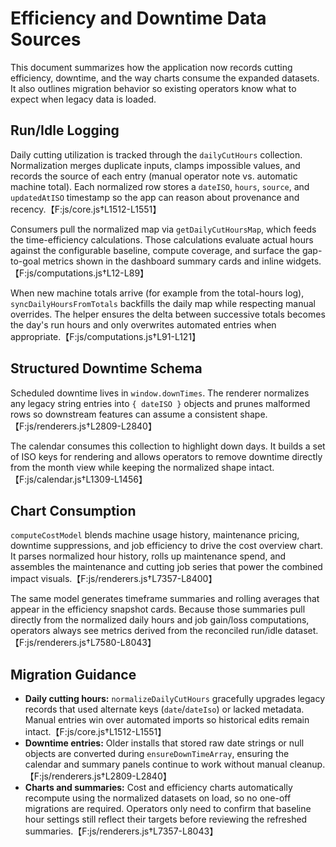 # Efficiency and Downtime Data Sources

This document summarizes how the application now records cutting efficiency, downtime, and the way charts consume the expanded datasets. It also outlines migration behavior so existing operators know what to expect when legacy data is loaded.

## Run/Idle Logging

Daily cutting utilization is tracked through the `dailyCutHours` collection. Normalization merges duplicate inputs, clamps impossible values, and records the source of each entry (manual operator note vs. automatic machine total). Each normalized row stores a `dateISO`, `hours`, `source`, and `updatedAtISO` timestamp so the app can reason about provenance and recency.【F:js/core.js†L1512-L1551】

Consumers pull the normalized map via `getDailyCutHoursMap`, which feeds the time-efficiency calculations. Those calculations evaluate actual hours against the configurable baseline, compute coverage, and surface the gap-to-goal metrics shown in the dashboard summary cards and inline widgets.【F:js/computations.js†L12-L89】

When new machine totals arrive (for example from the total-hours log), `syncDailyHoursFromTotals` backfills the daily map while respecting manual overrides. The helper ensures the delta between successive totals becomes the day's run hours and only overwrites automated entries when appropriate.【F:js/computations.js†L91-L121】

## Structured Downtime Schema

Scheduled downtime lives in `window.downTimes`. The renderer normalizes any legacy string entries into `{ dateISO }` objects and prunes malformed rows so downstream features can assume a consistent shape.【F:js/renderers.js†L2809-L2840】

The calendar consumes this collection to highlight down days. It builds a set of ISO keys for rendering and allows operators to remove downtime directly from the month view while keeping the normalized shape intact.【F:js/calendar.js†L1309-L1456】

## Chart Consumption

`computeCostModel` blends machine usage history, maintenance pricing, downtime suppressions, and job efficiency to drive the cost overview chart. It parses normalized hour history, rolls up maintenance spend, and assembles the maintenance and cutting job series that power the combined impact visuals.【F:js/renderers.js†L7357-L8400】

The same model generates timeframe summaries and rolling averages that appear in the efficiency snapshot cards. Because those summaries pull directly from the normalized daily hours and job gain/loss computations, operators always see metrics derived from the reconciled run/idle dataset.【F:js/renderers.js†L7580-L8043】

## Migration Guidance

* **Daily cutting hours:** `normalizeDailyCutHours` gracefully upgrades legacy records that used alternate keys (`date`/`dateIso`) or lacked metadata. Manual entries win over automated imports so historical edits remain intact.【F:js/core.js†L1512-L1551】
* **Downtime entries:** Older installs that stored raw date strings or null objects are converted during `ensureDownTimeArray`, ensuring the calendar and summary panels continue to work without manual cleanup.【F:js/renderers.js†L2809-L2840】
* **Charts and summaries:** Cost and efficiency charts automatically recompute using the normalized datasets on load, so no one-off migrations are required. Operators only need to confirm that baseline hour settings still reflect their targets before reviewing the refreshed summaries.【F:js/renderers.js†L7357-L8043】
